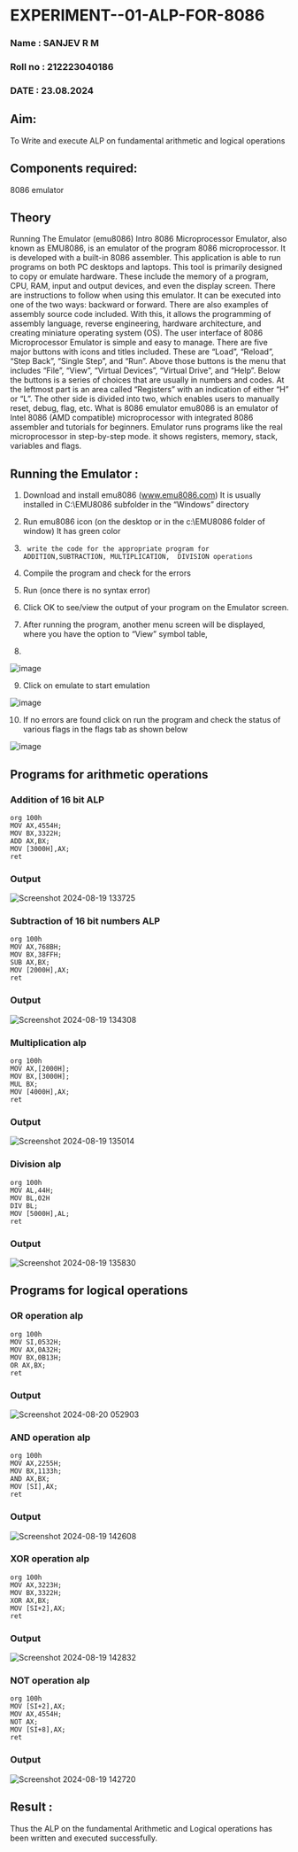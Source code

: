 # EXPERIMENT--01-ALP-FOR-8086
### Name : SANJEV R M
### Roll no : 212223040186
### DATE : 23.08.2024




## Aim:
To Write and execute ALP on fundamental arithmetic and logical operations
## Components required: 
8086  emulator 
## Theory 
Running The Emulator (emu8086) Intro 8086 Microprocessor Emulator, also known as EMU8086, is an emulator of the program 8086 microprocessor. It is developed with a built-in 8086 assembler. This application is able to run programs on both PC desktops and laptops. This tool is primarily designed to copy or emulate hardware. These include the memory of a program, CPU, RAM, input and output devices, and even the display screen. There are instructions to follow when using this emulator. It can be executed into one of the two ways: backward or forward. There are also examples of assembly source code included. With this, it allows the programming of assembly language, reverse engineering, hardware architecture, and creating miniature operating system (OS). The user interface of 8086 Microprocessor Emulator is simple and easy to manage. There are five major buttons with icons and titles included. These are “Load”, “Reload”, “Step Back”, “Single Step”, and “Run”. Above those buttons is the menu that includes “File”, “View”, “Virtual Devices”, “Virtual Drive”, and “Help”. Below the buttons is a series of choices that are usually in numbers and codes. At the leftmost part is an area called “Registers” with an indication of either “H” or “L”. The other side is divided into two, which enables users to manually reset, debug, flag, etc. What is 8086 emulator emu8086 is an emulator of Intel 8086 (AMD compatible) microprocessor with integrated 8086 assembler and tutorials for beginners. Emulator runs programs like the real microprocessor in step-by-step mode. it shows registers, memory, stack, variables and flags.


 ## Running the Emulator :
1.	Download and install emu8086 (www.emu8086.com) It is usually installed in C:\EMU8086 subfolder in the “Windows” directory
2.	  Run  emu8086 icon (on the desktop or in the c:\EMU8086 folder of window) It has green color 
 
 
3.		write the code for the appropriate program for ADDITION,SUBTRACTION, MULTIPLICATION,  DIVISION operations 

4.	 Compile the program and check for the errors 
5.	Run (once there is no syntax error) 

6.	Click OK to see/view the output of your program on the Emulator screen. 


7.	After running the program, another menu screen will be displayed, where you have the option to “View” symbol table,
8.	 


![image](https://user-images.githubusercontent.com/36288975/189273263-d65baae9-4b8f-4723-afb3-c0ffa4052b04.png)











9.	Click on emulate to start emulation 








![image](https://user-images.githubusercontent.com/36288975/189273273-9bb36ec1-e2e8-4892-8d35-37707332bfdc.png)








10.	If no errors are found click on run the program and check the status of various flags in the flags tab as shown below 






![image](https://user-images.githubusercontent.com/36288975/189273277-113a2a33-4a40-4ff8-95a5-ecd3a1f504fe.png)







## Programs for arithmetic  operations

### Addition  of 16 bit ALP 
```
org 100h
MOV AX,4554H;
MOV BX,3322H;
ADD AX,BX;
MOV [3000H],AX;
ret
```
### Output  
 ![Screenshot 2024-08-19 133725](https://github.com/user-attachments/assets/3fe55c10-4809-4216-a8c5-94f2010d9ce0)

### Subtraction of 16 bit numbers  ALP 
```
org 100h 
MOV AX,768BH;
MOV BX,38FFH;
SUB AX,BX;
MOV [2000H],AX;
ret
```
### Output  
![Screenshot 2024-08-19 134308](https://github.com/user-attachments/assets/54c0a349-971a-4910-b33d-29d8ee6c2216)

### Multiplication alp 
```
org 100h
MOV AX,[2000H];
MOV BX,[3000H];
MUL BX; 
MOV [4000H],AX;
ret
```
 ###  Output  
![Screenshot 2024-08-19 135014](https://github.com/user-attachments/assets/f90b3027-7c2c-4054-85ad-c15fff02a366)


### Division alp 
```
org 100h
MOV AL,44H;
MOV BL,02H
DIV BL;
MOV [5000H],AL;
ret
```

### Output  
![Screenshot 2024-08-19 135830](https://github.com/user-attachments/assets/3f787889-13d4-4c3a-a2af-431c4cbf12d7)

## Programs for logical  operations
### OR operation alp
```
org 100h
MOV SI,0532H;
MOV AX,0A32H;
MOV BX,0B13H;
OR AX,BX;
ret
```
### Output
![Screenshot 2024-08-20 052903](https://github.com/user-attachments/assets/33c2c619-0fb7-47dd-a63e-cb1a95abca86)

### AND operation alp
```
org 100h
MOV AX,2255H;
MOV BX,1133h;
AND AX,BX;
MOV [SI],AX;
ret
```
### Output
![Screenshot 2024-08-19 142608](https://github.com/user-attachments/assets/46739ffd-d150-4049-84cb-9d064296e8ae)

### XOR operation alp
```
org 100h
MOV AX,3223H;
MOV BX,3322H;
XOR AX,BX;
MOV [SI+2],AX;
ret
```
### Output
![Screenshot 2024-08-19 142832](https://github.com/user-attachments/assets/aadedde0-ec30-4546-a2fb-8dc2e043facc)

### NOT operation alp
```
org 100h
MOV [SI+2],AX;
MOV AX,4554H;
NOT AX;
MOV [SI+8],AX;
ret
```
### Output
![Screenshot 2024-08-19 142720](https://github.com/user-attachments/assets/d2572530-0b6b-49f3-bd12-99947cd772f2)

## Result :
Thus the ALP on the fundamental Arithmetic and Logical operations has been written and executed successfully.
